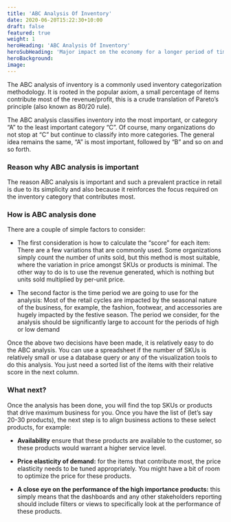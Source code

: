 ```yaml
---
title: 'ABC Analysis Of Inventory'
date: 2020-06-20T15:22:30+10:00
draft: false
featured: true
weight: 1
heroHeading: 'ABC Analysis Of Inventory'
heroSubHeading: 'Major impact on the economy for a longer period of time than originally anticipated'
heroBackground: 
image:
---
```


The ABC analysis of inventory is a commonly used inventory categorization methodology. It is rooted
in the popular axiom, a small percentage of items contribute most of the revenue/profit, this is a
crude translation of Pareto’s principle (also known as 80/20 rule).

The ABC analysis classifies inventory into the most important, or category “A” to the least important
category “C”. Of course, many organizations do not stop at “C” but continue to classify into more
categories. The general idea remains the same, “A” is most important, followed by “B” and so on and
so forth.
                
### Reason why ABC analysis is important
                
The reason ABC analysis is important and such a prevalent practice in retail is due to its
simplicity and also because it reinforces the focus required on the inventory category that
contributes most.
                
### How is ABC analysis done
There are a couple of simple factors to consider:

- The first consideration is how to calculate the “score” for each item: There are a few variations that are commonly used. Some organizations
simply count the number of units sold, but this method is most suitable, where the variation in
price amongst SKUs or products is minimal. The other way to do is to use the revenue generated,
which is nothing but units sold multiplied by per-unit price.

- The second factor is the time period we are going to use for the analysis: Most of the retail cycles are impacted by the seasonal nature of
the business, for example, the fashion, footwear, and accessories are hugely impacted by the festive season. The period we consider, for the analysis should be significantly large to account for the periods of high or low demand

Once the above two decisions have been made, it is relatively easy to do the ABC analysis. You can
use a spreadsheet if the number of SKUs is relatively small or use a database query or any of the
visualization tools to do this analysis. You just need a sorted list of the items with their
relative score in the next column.

### What next?
Once the analysis has been done, you will find the top SKUs or products that drive maximum business
for you. Once you have the list of (let’s say 20-30 products), the next step is to align business
actions to these select products, for example:

- **Availability** ensure that these products are available to the customer, so these products would warrant a higher service level.
  
- **Price elasticity of demand:** for the items that contribute most, the price elasticity needs to be tuned appropriately. You might
have a bit of room to optimize the price for these products.

- **A close eye on the performance of the high importance products:** this simply means that the dashboards and any other stakeholders
reporting should include filters or views to specifically look at the performance of these
products.